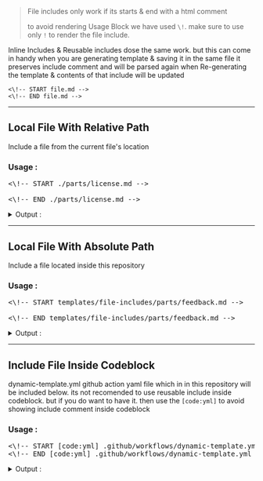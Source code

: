 > File includes only work if its starts & end with a html comment 
>
> to avoid rendering Usage Block we have used `\!`. make sure to use only `!` to render the file include.

Inline Includes & Reusable includes dose the same work. but this can come in handy when you are generating template & saving it in the same file
it preserves include comment and will be parsed again when Re-generating the template & contents of that include will be updated

```
<\!-- START file.md --> 
<\!-- END file.md --> 
```

---

## Local File With Relative Path
Include a file from the current file's location 

### Usage :

<pre>
<\!-- START ./parts/license.md -->

<\!-- END ./parts/license.md -->
</pre>

<details> 
<summary>Output :</summary>

<pre>
<!-- START ./parts/license.md -->
## 📜  License & Conduct
- [****]() © [Varun Sridharan](website)
- [Code of Conduct]()
<!-- END ./parts/license.md -->
</pre>

</details>

---
## Local File With Absolute Path
Include a file located inside this repository

### Usage :

<pre>
<\!-- START templates/file-includes/parts/feedback.md -->

<\!-- END templates/file-includes/parts/feedback.md -->
</pre>

<details> 
<summary>Output :</summary>

<pre>
<!-- START templates/file-includes/parts/feedback.md -->
## 📣 Feedback
- ⭐ This repository if this project helped you! :wink:
- Create An [🔧 Issue](/issues/) if you need help / found a bug
<!-- END templates/file-includes/parts/feedback.md -->
</pre>

</details>

---
## Include File Inside Codeblock
dynamic-template.yml github action yaml file which in in this repository will be included below. its not recomended to use reusable include inside codeblock. but if you do want to have it. then use the `[code:yml]` to avoid showing include comment inside codeblock

### Usage :

<pre>
<\!-- START [code:yml] .github/workflows/dynamic-template.yml -->
<\!-- END [code:yml] .github/workflows/dynamic-template.yml -->
</pre>

<details> 
<summary>Output :</summary>

<!-- START [code:yml] .github/workflows/dynamic-template.yml -->
```yml
name: Dynamic Template

on:
  push:
    paths:
      - templates/**
      - .github/markdown-templates/**
      - .github/scripts/**
      - README.md
    branches:
      - main
  workflow_dispatch:

jobs:
  update_templates:
    name: "Update Templates"
    runs-on: ubuntu-latest
    steps:
      - name: "📥  Fetching Repository Contents"
        uses: actions/checkout@main

      - name: "💾  Github Repository Metadata"
        uses: varunsridharan/action-repository-meta@main
        env:
          GITHUB_TOKEN: 

      - name: "Setup PHP with pecl extension"
        uses: shivammathur/setup-php@v2
        with:
          php-version: '7.4'

      - name: "Regenerate Templates Files"
        run: php .github/scripts/create-markdown.php

      - name: "Updated Generated Template"
        run: |
          git config --global user.email "githubactionbot@gmail.com"
          git config --global user.name "Github Action Bot"
          git add -f ./templates/**
          if [ "$(git status --porcelain)" != "" ]; then
            git commit -m "Template Files Regenerated"
            git push "https://x-access-token:$GITHUB_TOKEN@github.com/$GITHUB_REPOSITORY"
          fi
        env:
          GITHUB_TOKEN: 

      - name: "💫  Dynamic Template Render"
        uses: varunsridharan/action-dynamic-readme@main
        with:
          global_template_repository: varunsridharan/varunsridharan
          files: |
            README.md
            templates/variables/defaults.md=output/variables/defaults.md
            templates/file-includes/inline.md=output/file-includes/inline.md
            templates/file-includes/reusable-includes.md=output/file-includes/reusable-includes.md
        env:
          GITHUB_TOKEN: 

```<!-- END [code:yml] .github/workflows/dynamic-template.yml -->

</details>

---
## Including File From A Remote Repository
You can include any type of file from any repository. if you want to include from a **Private** Repository then you have to provide **Github Personal Access Token** Instead **Github Token** in action's workflow file

### Usage :

```
Include from remote repository
<\!-- START {owner}/{repo}/{filepath}/{file} -->
<\!-- END {owner}/{repo}/{filepath}/{file} -->


Include from remote repository with specific branch
<\!-- START {owner}/{name}@{branch}/{filepath}/{file} -->
<\!-- END {owner}/{name}@{branch}/{filepath}/{file} -->
```
> **Note** : use `@` when loading files from specific branch
>
> Example : [`octocat/Spoon-Knife@master/README.md`](https://github.com/octocat/Spoon-Knife) file will be loaded below.
>
> Using : 

```
<\!-- START octocat/Spoon-Knife@master/README.md -->
<\!-- END octocat/Spoon-Knife@master/README.md -->
```

<details> 
<summary>Output :</summary>

<pre>
<!-- START octocat/Spoon-Knife@master/README.md -->
<!-- END octocat/Spoon-Knife@master/README.md -->
</pre>

</details>

---
## Including File From Global Repository Template
You can also configure a global template repository in action's workflow like `GLOBAL_TEMPLATE_REPOSITORY` and actions takes care of loading files from it. when using global template option you dont need to provide configure repository details in the include comment instead just load file like `<\!-- include file.md -->`

### Usage :

```
<\!-- START sponsor.md -->
<\!-- END sponsor.md -->
```

> If `sponsor.md` not found it current repository then it will check for the same in Global Template Repository & if found it will be loaded.

<details> 
<summary>Output :</summary>

<pre>
<!-- START sponsor.md -->
## 💰 Sponsor
[I][twitter] fell in love with open-source in 2013 and there has been no looking back since! You can read more about me [here][website].
If you, or your company, use any of my projects or like what I’m doing, kindly consider backing me. I'm in this for the long run.

- ☕ How about we get to know each other over coffee? Buy me a cup for just [**$9.99**][buymeacoffee]
- ☕️☕️ How about buying me just 2 cups of coffee each month? You can do that for as little as [**$9.99**][buymeacoffee]
- 🔰         We love bettering open-source projects. Support 1-hour of open-source maintenance for [**$24.99 one-time?**][paypal]
- 🚀         Love open-source tools? Me too! How about supporting one hour of open-source development for just [**$49.99 one-time ?**][paypal]



## Connect & Say 👋
- **Follow** me on [👨‍💻 Github][github] and stay updated on free and open-source software
- **Follow** me on [🐦 Twitter][twitter] to get updates on my latest open source projects
- **Message** me on [📠 Telegram][telegram]
- **Follow** my pet on [Instagram][sofythelabrador] for some _dog-tastic_ updates!

---

<p align="center">
<i>Built With ♥ By <a href="https://sva.onl/twitter"  target="_blank" rel="noopener noreferrer">Varun Sridharan</a> 🇮🇳 </i>
</p>

---

<!-- Personl Links -->
[paypal]: https://sva.onl/paypal
[buymeacoffee]: https://sva.onl/buymeacoffee
[sofythelabrador]: https://www.instagram.com/sofythelabrador/
[github]: https://sva.onl/github/
[twitter]: https://sva.onl/twitter/
[telegram]: https://sva.onl/telegram/
[email]: https://sva.onl/email
[website]: https://sva.onl/website/
<!-- END sponsor.md -->
</pre>

</details>

---

